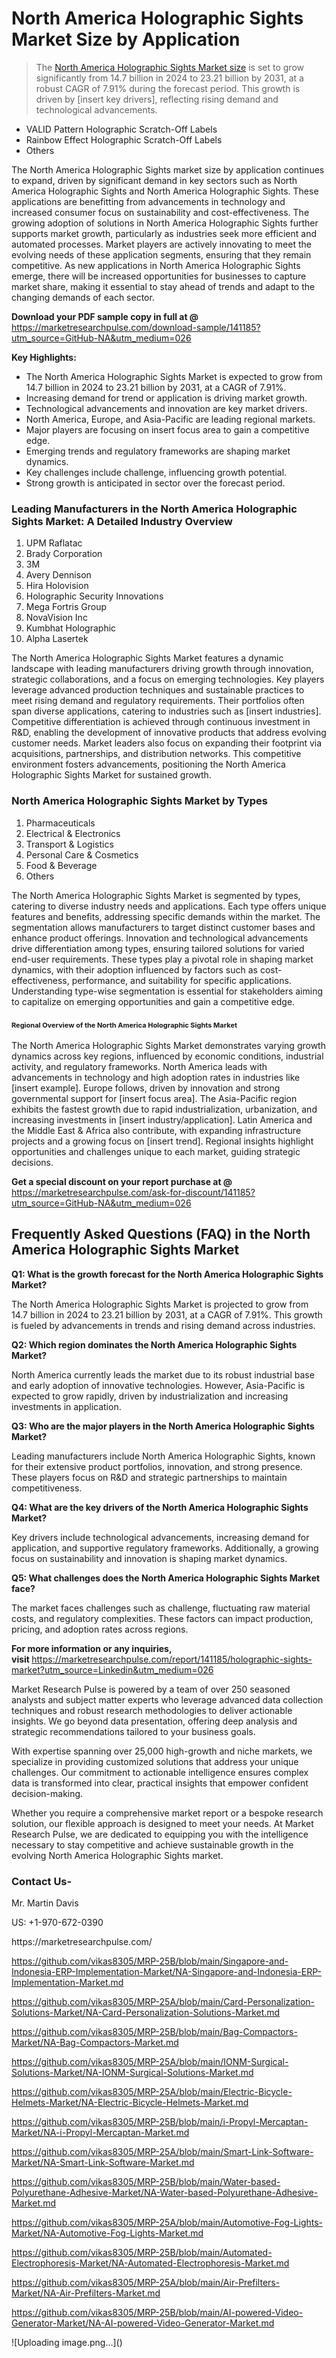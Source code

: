 
<h1>North America Holographic Sights Market&nbsp;Size by Application</h1><blockquote><p>The <a href="https://marketresearchpulse.com/download-sample/141185?utm_source=GitHub-NA&amp;utm_medium=026">North America Holographic Sights Market size</a> is set to grow significantly from 14.7 billion in 2024 to 23.21 billion by 2031, at a robust CAGR of 7.91% during the forecast period. This growth is driven by [insert key drivers], reflecting rising demand and technological advancements.</p></blockquote><ul><li>VALID Pattern Holographic Scratch-Off Labels <li> Rainbow Effect Holographic Scratch-Off Labels <li> Others</li></ul><p>The North America Holographic Sights market size by application continues to expand, driven by significant demand in key sectors such as North America Holographic Sights and North America Holographic Sights. These applications are benefitting from advancements in technology and increased consumer focus on sustainability and cost-effectiveness. The growing adoption of solutions in North America Holographic Sights further supports market growth, particularly as industries seek more efficient and automated processes. Market players are actively innovating to meet the evolving needs of these application segments, ensuring that they remain competitive. As new applications in North America Holographic Sights emerge, there will be increased opportunities for businesses to capture market share, making it essential to stay ahead of trends and adapt to the changing demands of each sector.</p><p><strong>Download your PDF sample copy in full at @ </strong><a href="https://marketresearchpulse.com/download-sample/141185?utm_source=GitHub-NA&amp;utm_medium=026">https://marketresearchpulse.com/download-sample/141185?utm_source=GitHub-NA&amp;utm_medium=026</a></p><p><strong>Key Highlights: </strong></p><ul><li>The North America Holographic Sights Market is expected to grow from 14.7 billion in 2024 to 23.21 billion by 2031, at a CAGR of 7.91%.</li><li>Increasing demand for trend or application is driving market growth.</li><li>Technological advancements and innovation are key market drivers.</li><li>North America, Europe, and Asia-Pacific are leading regional markets.</li><li>Major players are focusing on insert focus area to gain a competitive edge.</li><li>Emerging trends and regulatory frameworks are shaping market dynamics.</li><li>Key challenges include challenge, influencing growth potential.</li><li>Strong growth is anticipated in sector over the forecast period.</li></ul><h3>Leading Manufacturers in the North America Holographic Sights Market: A Detailed Industry Overview</h3><ol><li>UPM Raflatac</li><li>Brady Corporation</li><li>3M</li><li>Avery Dennison</li><li>Hira Holovision</li><li>Holographic Security Innovations</li><li>Mega Fortris Group</li><li>NovaVision Inc</li><li>Kumbhat Holographic</li><li>Alpha Lasertek</li></ol><div class="flex max-w-full flex-col flex-grow"><div class="min-h-8 text-message flex w-full flex-col items-end gap-2 whitespace-normal break-words [.text-message+&amp;]:mt-5" dir="auto" data-message-author-role="assistant" data-message-id="fd8432e4-4910-450d-b182-61b7bfb0a01f" data-message-model-slug="gpt-4o"><div class="flex w-full flex-col gap-1 empty:hidden first:pt-[3px]"><div class="markdown prose w-full break-words dark:prose-invert light"><p>The North America Holographic Sights Market features a dynamic landscape with leading manufacturers driving growth through innovation, strategic collaborations, and a focus on emerging technologies. Key players leverage advanced production techniques and sustainable practices to meet rising demand and regulatory requirements. Their portfolios often span diverse applications, catering to industries such as [insert industries]. Competitive differentiation is achieved through continuous investment in R&amp;D, enabling the development of innovative products that address evolving customer needs. Market leaders also focus on expanding their footprint via acquisitions, partnerships, and distribution networks. This competitive environment fosters advancements, positioning the North America Holographic Sights Market for sustained growth.</p></div></div></div></div><h3>North America Holographic Sights Market by Types</h3><ol><li>Pharmaceuticals <li> Electrical & Electronics <li> Transport & Logistics <li> Personal Care & Cosmetics <li> Food & Beverage <li> Others</li></ol><div class="flex max-w-full flex-col flex-grow"><div class="min-h-8 text-message flex w-full flex-col items-end gap-2 whitespace-normal break-words [.text-message+&amp;]:mt-5" dir="auto" data-message-author-role="assistant" data-message-id="084470be-0bb7-4664-bddf-5156b4f41249" data-message-model-slug="gpt-4o-mini"><div class="flex w-full flex-col gap-1 empty:hidden first:pt-[3px]"><div class="markdown prose w-full break-words dark:prose-invert light"><p>The North America Holographic Sights Market is segmented by types, catering to diverse industry needs and applications. Each type offers unique features and benefits, addressing specific demands within the market. The segmentation allows manufacturers to target distinct customer bases and enhance product offerings. Innovation and technological advancements drive differentiation among types, ensuring tailored solutions for varied end-user requirements. These types play a pivotal role in shaping market dynamics, with their adoption influenced by factors such as cost-effectiveness, performance, and suitability for specific applications. Understanding type-wise segmentation is essential for stakeholders aiming to capitalize on emerging opportunities and gain a competitive edge.</p></div></div></div></div><h3><span style="font-size: 11px;">Regional Overview of the North America Holographic Sights Market</span></h3><div class="flex max-w-full flex-col flex-grow"><div class="min-h-8 text-message flex w-full flex-col items-end gap-2 whitespace-normal break-words [.text-message+&amp;]:mt-5" dir="auto" data-message-author-role="assistant" data-message-id="e9038762-ce64-4e30-91c9-9bd413514231" data-message-model-slug="gpt-4o-mini"><div class="flex w-full flex-col gap-1 empty:hidden first:pt-[3px]"><div class="markdown prose w-full break-words dark:prose-invert light"><p>The North America Holographic Sights Market demonstrates varying growth dynamics across key regions, influenced by economic conditions, industrial activity, and regulatory frameworks. North America leads with advancements in technology and high adoption rates in industries like [insert example]. Europe follows, driven by innovation and strong governmental support for [insert focus area]. The Asia-Pacific region exhibits the fastest growth due to rapid industrialization, urbanization, and increasing investments in [insert industry/application]. Latin America and the Middle East &amp; Africa also contribute, with expanding infrastructure projects and a growing focus on [insert trend]. Regional insights highlight opportunities and challenges unique to each market, guiding strategic decisions.</p></div></div></div></div><p><strong>Get a special discount on your report purchase at @ </strong><a href="https://marketresearchpulse.com/ask-for-discount/141185?utm_source=GitHub-NA&amp;utm_medium=026">https://marketresearchpulse.com/ask-for-discount/141185?utm_source=GitHub-NA&amp;utm_medium=026</a></p><h2>Frequently Asked Questions (FAQ) in the North America Holographic Sights Market</h2><p><strong>Q1: What is the growth forecast for the North America Holographic Sights Market?</strong></p><p>The North America Holographic Sights Market is projected to grow from 14.7 billion in 2024 to 23.21 billion by 2031, at a CAGR of 7.91%. This growth is fueled by advancements in trends and rising demand across industries.</p><p><strong>Q2: Which region dominates the North America Holographic Sights Market?</strong></p><p>North America currently leads the market due to its robust industrial base and early adoption of innovative technologies. However, Asia-Pacific is expected to grow rapidly, driven by industrialization and increasing investments in application.</p><p><strong>Q3: Who are the major players in the North America Holographic Sights Market?</strong></p><p>Leading manufacturers include North America Holographic Sights, known for their extensive product portfolios, innovation, and strong presence. These players focus on R&amp;D and strategic partnerships to maintain competitiveness.</p><p><strong>Q4: What are the key drivers of the North America Holographic Sights Market?</strong></p><p>Key drivers include technological advancements, increasing demand for application, and supportive regulatory frameworks. Additionally, a growing focus on sustainability and innovation is shaping market dynamics.</p><p><strong>Q5: What challenges does the North America Holographic Sights Market face?</strong></p><p>The market faces challenges such as challenge, fluctuating raw material costs, and regulatory complexities. These factors can impact production, pricing, and adoption rates across regions.</p><p><strong>For more information or any inquiries, visit&nbsp;</strong><a href="https://marketresearchpulse.com/report/141185/holographic-sights-market?utm_source=Linkedin&utm_medium=026">https://marketresearchpulse.com/report/141185/holographic-sights-market?utm_source=Linkedin&utm_medium=026</a></p><p>Market Research Pulse is powered by a team of over 250 seasoned analysts and subject matter experts who leverage advanced data collection techniques and robust research methodologies to deliver actionable insights. We go beyond data presentation, offering deep analysis and strategic recommendations tailored to your business goals.</p><p>With expertise spanning over 25,000 high-growth and niche markets, we specialize in providing customized solutions that address your unique challenges. Our commitment to actionable intelligence ensures complex data is transformed into clear, practical insights that empower confident decision-making.</p><p>Whether you require a comprehensive market report or a bespoke research solution, our flexible approach is designed to meet your needs. At Market Research Pulse, we are dedicated to equipping you with the intelligence necessary to stay competitive and achieve sustainable growth in the evolving North America Holographic Sights market.</p><h3><strong>Contact Us-</strong></h3><p>Mr. Martin Davis</p><p>US: +1-970-672-0390</p><p>https://marketresearchpulse.com/</p><p><a href="https://github.com/vikas8305/MRP-25B/blob/main/Singapore-and-Indonesia-ERP-Implementation-Market/NA-Singapore-and-Indonesia-ERP-Implementation-Market.md">https://github.com/vikas8305/MRP-25B/blob/main/Singapore-and-Indonesia-ERP-Implementation-Market/NA-Singapore-and-Indonesia-ERP-Implementation-Market.md</a></p><p><a href="https://github.com/vikas8305/MRP-25A/blob/main/Card-Personalization-Solutions-Market/NA-Card-Personalization-Solutions-Market.md">https://github.com/vikas8305/MRP-25A/blob/main/Card-Personalization-Solutions-Market/NA-Card-Personalization-Solutions-Market.md</a></p><p><a href="https://github.com/vikas8305/MRP-25B/blob/main/Bag-Compactors-Market/NA-Bag-Compactors-Market.md">https://github.com/vikas8305/MRP-25B/blob/main/Bag-Compactors-Market/NA-Bag-Compactors-Market.md</a></p><p><a href="https://github.com/vikas8305/MRP-25A/blob/main/IONM-Surgical-Solutions-Market/NA-IONM-Surgical-Solutions-Market.md">https://github.com/vikas8305/MRP-25A/blob/main/IONM-Surgical-Solutions-Market/NA-IONM-Surgical-Solutions-Market.md</a></p><p><a href="https://github.com/vikas8305/MRP-25A/blob/main/Electric-Bicycle-Helmets-Market/NA-Electric-Bicycle-Helmets-Market.md">https://github.com/vikas8305/MRP-25A/blob/main/Electric-Bicycle-Helmets-Market/NA-Electric-Bicycle-Helmets-Market.md</a></p><p><a href="https://github.com/vikas8305/MRP-25B/blob/main/i-Propyl-Mercaptan-Market/NA-i-Propyl-Mercaptan-Market.md">https://github.com/vikas8305/MRP-25B/blob/main/i-Propyl-Mercaptan-Market/NA-i-Propyl-Mercaptan-Market.md</a></p><p><a href="https://github.com/vikas8305/MRP-25A/blob/main/Smart-Link-Software-Market/NA-Smart-Link-Software-Market.md">https://github.com/vikas8305/MRP-25A/blob/main/Smart-Link-Software-Market/NA-Smart-Link-Software-Market.md</a></p><p><a href="https://github.com/vikas8305/MRP-25B/blob/main/Water-based-Polyurethane-Adhesive-Market/NA-Water-based-Polyurethane-Adhesive-Market.md">https://github.com/vikas8305/MRP-25B/blob/main/Water-based-Polyurethane-Adhesive-Market/NA-Water-based-Polyurethane-Adhesive-Market.md</a></p><p><a href="https://github.com/vikas8305/MRP-25A/blob/main/Automotive-Fog-Lights-Market/NA-Automotive-Fog-Lights-Market.md">https://github.com/vikas8305/MRP-25A/blob/main/Automotive-Fog-Lights-Market/NA-Automotive-Fog-Lights-Market.md</a></p><p><a href="https://github.com/vikas8305/MRP-25B/blob/main/Automated-Electrophoresis-Market/NA-Automated-Electrophoresis-Market.md">https://github.com/vikas8305/MRP-25B/blob/main/Automated-Electrophoresis-Market/NA-Automated-Electrophoresis-Market.md</a></p><p><a href="https://github.com/vikas8305/MRP-25A/blob/main/Air-Prefilters-Market/NA-Air-Prefilters-Market.md">https://github.com/vikas8305/MRP-25A/blob/main/Air-Prefilters-Market/NA-Air-Prefilters-Market.md</a></p><p><a href="https://github.com/vikas8305/MRP-25B/blob/main/AI-powered-Video-Generator-Market/NA-AI-powered-Video-Generator-Market.md">https://github.com/vikas8305/MRP-25B/blob/main/AI-powered-Video-Generator-Market/NA-AI-powered-Video-Generator-Market.md</a></p>
![Uploading image.png…]()
